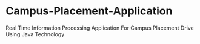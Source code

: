 # Campus-Placement-Application
 Real Time Information Processing Application For Campus  Placement Drive Using Java Technology
